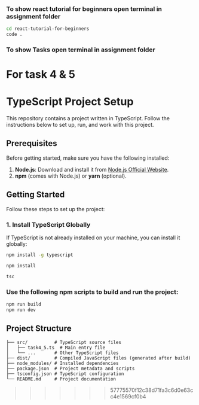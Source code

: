 
### To show react tutorial for beginners open terminal in assignment folder 
```bash
cd react-tutorial-for-beginners
code .
```
### To show Tasks open terminal in assignment folder

# For task 4 & 5 
# TypeScript Project Setup

This repository contains a project written in TypeScript. Follow the instructions below to set up, run, and work with this project.

## Prerequisites

Before getting started, make sure you have the following installed:

1. **Node.js**: Download and install it from [Node.js Official Website](https://nodejs.org/).
2. **npm** (comes with Node.js) or **yarn** (optional).

## Getting Started

Follow these steps to set up the project:

### 1. Install TypeScript Globally

If TypeScript is not already installed on your machine, you can install it globally:

```bash
npm install -g typescript
```
```bash
npm install
```
```bash
tsc
```
### Use the following npm scripts to build and run the project:

```bash
npm run build          
npm run dev     
```
## Project Structure
```
├── src/          # TypeScript source files
│   ├── task4_5.ts  # Main entry file
│   └── ...       # Other TypeScript files
├── dist/         # Compiled JavaScript files (generated after build)
├── node_modules/ # Installed dependencies
├── package.json  # Project metadata and scripts
├── tsconfig.json # TypeScript configuration
└── README.md     # Project documentation
```

>>>>>>> 57775570f12c38d71fa3c6d0e63cc4e1569cf0b4
